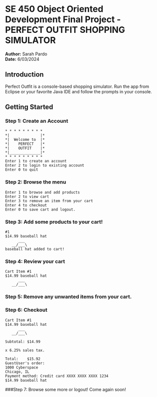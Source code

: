 # SE 450 Object Oriented Development Final Project - PERFECT OUTFIT SHOPPING SIMULATOR

**Author:** Sarah Pardo  
**Date:** 6/03/2024

## Introduction
Perfect Outfit is a console-based shopping simulator. Run the app from Eclipse or your favorite Java IDE and follow the prompts in your console.

## Getting Started
### Step 1: Create an Account
```
* * * * * * * * * 
*|              |*
*|  Welcome to  |*
*|    PERFECT   |*
*|    OUTFIT    |*
*|______________|*
* * * * * * * * * 
Enter 1 to create an account
Enter 2 to login to existing account
Enter 0 to quit
```
### Step 2: Browse the menu
```
Enter 1 to browse and add products
Enter 2 to view cart
Enter 3 to remove an item from your cart
Enter 4 to checkout
Enter 0 to save cart and logout.
```
### Step 3: Add some products to your cart!
```
#1
$14.99 baseball hat
      ___
   __/___\
baseball hat added to cart!
```
### Step 4: Review your cart
```
Cart Item #1
$14.99 baseball hat
      ___
   __/___\
  ``` 
### Step 5: Remove any unwanted items from your cart.
### Step 6: Checkout
```
Cart Item #1
$14.99 baseball hat
      ___
   __/___\

Subtotal: $14.99

x 6.25% sales tax.

Total:    $15.92
GuestUser's order:
1000 Cyberspace
Chicago, IL
Payment method: Credit card XXXX XXXX XXXX 1234
$14.99 baseball hat
```
###Step 7: Browse some more or logout!
Come again soon!
